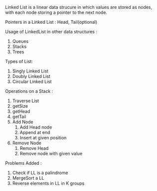 Linked List is a linear data strucure in which values are stored as nodes, with each node storing a pointer to the next node.

Pointers in a Linked List : Head, Tail(optional)

Usage of LinkedList in other data structures :
<ol>
    <li>Queues</li>
    <li>Stacks</li>
    <li>Trees</li>
</ol>

Types of List:
<ol>
    <li>Singly Linked List</li>
    <li>Doubly Linked List</li>
    <li>Circular Linked List</li>
</ol>

Operations on a Stack :

<ol>
    <li>Traverse List</li>
    <li>getSize</li>
    <li>getHead</li>
    <li>getTail</li>
    <li> Add Node
        <ol>
            <li>Add Head node</li>
            <li>Append at end</li>
            <li>Insert at given position</li>
        </ol>
    </li>
    <li>  Remove Node
        <ol>
            <li>Remove Head</li>
            <li>Remove node with given value </li>
        </ol>
    </li>
</ol>

Problems Added : 

<ol>
    <li>Check if LL is a palindrome</li>
    <li>MergeSort a LL</li>
    <li>Reverse elements in LL in K groups</li>
</ol>